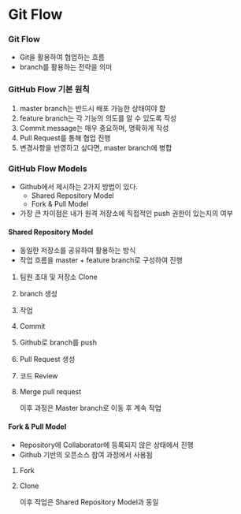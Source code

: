 # Git Flow

### **Git Flow**

- Git을 활용하여 협업하는 흐름
- branch를 활용하는 전략을 의미


### **GitHub Flow 기본 원칙**

1. master branch는 반드시 배포 가능한 상태여야 함
2. feature branch는 각 기능의 의도를 알 수 있도록 작성
3. Commit message는 매우 중요하며, 명확하게 작성
4. Pull Request를 통해 협업 진행
5. 변경사항을 반영하고 싶다면, master branch에 병합


### **GitHub Flow Models**

- Github에서 제시하는 2가지 방법이 있다.
    - Shared Repository Model
    - Fork & Pull Model
- 가장 큰 차이점은 내가 원격 저장소에 직접적인 push 권한이 있는지의 여부

#### **Shared Repository Model**

- 동일한 저장소를 공유하여 활용하는 방식
- 작업 흐름을 master + feature branch로 구성하여 진행

1. 팀원 초대 및 저장소 Clone
2. branch 생성
3. 작업
4. Commit
5. Github로 branch를 push
6. Pull Request 생성
7. 코드 Review
8. Merge pull request
   
   이후 과정은 Master branch로 이동 후 계속 작업

#### **Fork & Pull Model**

- Repository에 Collaborator에 등록되지 않은 상태에서 진행
- Github 기반의 오픈소스 참여 과정에서 사용됨

1. Fork
2. Clone
   
   이후 작업은 Shared Repository Model과 동일